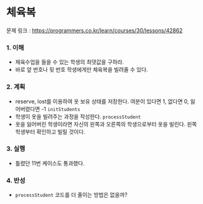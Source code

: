 # 체육복

문제 링크 : https://programmers.co.kr/learn/courses/30/lessons/42862

### 1. 이해

- 체육수업을 들을 수 있는 학생의 최댓값을 구하라.
- 바로 앞 번호나 뒷 번호 학생에게만 체육복을 빌려줄 수 있다.

### 2. 계획

- reserve, lost를 이용하여 옷 보유 상태를 저장한다. 여분이 있다면 1, 없다면 0, 잃어버렸다면 -1 `initStudents`
- 학생이 옷을 빌려주는 과정을 작성한다. `processStudent`
- 옷을 잃어버린 학생이라면 자신의 왼쪽과 오른쪽의 학생으로부터 옷을 빌린다. 왼쪽 학생부터 확인하고 빌릴 것이다.

### 3. 실행

- 틀렸던 11번 케이스도 통과했다.

### 4. 반성

- `processStudent` 코드를 더 줄이는 방법은 없을까?
